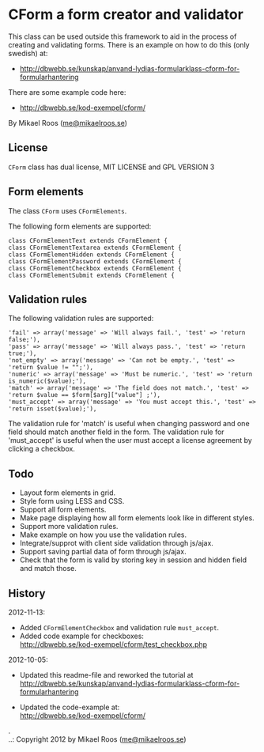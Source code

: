 CForm a form creator and validator
==================================

This class can be used outside this framework to aid in the process of creating and validating
forms. There is an example on how to do this (only swedish) at:

* http://dbwebb.se/kunskap/anvand-lydias-formularklass-cform-for-formularhantering

There are some example code here: 
* http://dbwebb.se/kod-exempel/cform/


By Mikael Roos (me@mikaelroos.se)


License
----------------------------------

`CForm` class has dual license, MIT LICENSE and GPL VERSION 3


Form elements
----------------------------------

The class `CForm` uses `CFormElements`.

The following form elements are supported:

    class CFormElementText extends CFormElement {
    class CFormElementTextarea extends CFormElement {
    class CFormElementHidden extends CFormElement {
    class CFormElementPassword extends CFormElement {
    class CFormElementCheckbox extends CFormElement {
    class CFormElementSubmit extends CFormElement {


Validation rules
----------------------------------

The following validation rules are supported:

    'fail' => array('message' => 'Will always fail.', 'test' => 'return false;'),
    'pass' => array('message' => 'Will always pass.', 'test' => 'return true;'),
    'not_empty' => array('message' => 'Can not be empty.', 'test' => 'return $value != "";'),
    'numeric' => array('message' => 'Must be numeric.', 'test' => 'return is_numeric($value);'),
    'match' => array('message' => 'The field does not match.', 'test' => 'return $value == $form[$arg]["value"] ;'),
    'must_accept' => array('message' => 'You must accept this.', 'test' => 'return isset($value);'),

The validation rule for 'match' is useful when changing password and one field should match another field in the form.
The validation rule for 'must_accept' is useful when the user must accept a license agreement by clicking a checkbox.


Todo
----------------------------------

* Layout form elements in grid.
* Style form using LESS and CSS.
* Support all form elements.
* Make page displaying how all form elements look like in different styles.
* Support more validation rules.
* Make example on how you use the validation rules.
* Integrate/supprot with client side validation through js/ajax.
* Support saving partial data of form through js/ajax.
* Check that the form is valid by storing key in session and hidden field and match those.


History
----------------------------------

2012-11-13:

* Added `CFormElementCheckbox` and validation rule `must_accept`.
* Added code example for checkboxes:  
    http://dbwebb.se/kod-exempel/cform/test_checkbox.php


2012-10-05: 

* Updated this readme-file and reworked the tutorial at  
  http://dbwebb.se/kunskap/anvand-lydias-formularklass-cform-for-formularhantering

* Updated the code-example at:  
  http://dbwebb.se/kod-exempel/cform/


 .   
..:  Copyright 2012 by Mikael Roos (me@mikaelroos.se)
